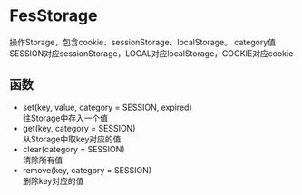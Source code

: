 # FesStorage

操作Storage，包含cookie、sessionStorage、localStorage。 category值SESSION对应sessionStorage，LOCAL对应localStorage，COOKIE对应cookie


## 函数
* set(key, value, category = SESSION, expired)  
  往Storage中存入一个值
* get(key, category = SESSION)  
  从Storage中取key对应的值
* clear(category = SESSION)  
  清除所有值
* remove(key, category = SESSION)  
  删除key对应的值
